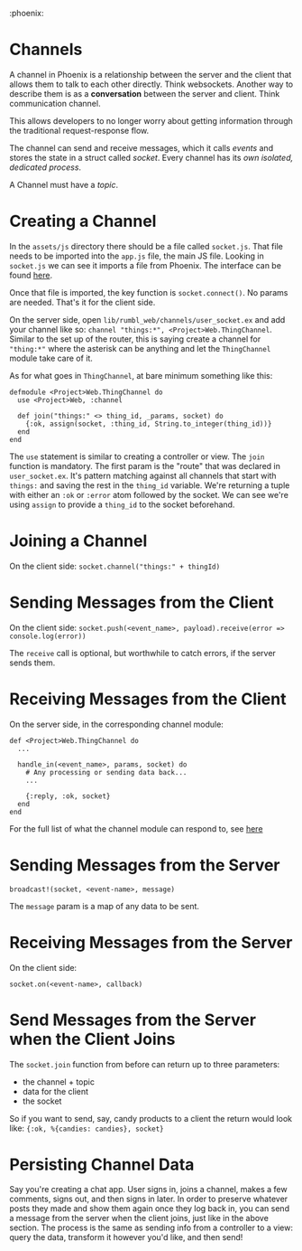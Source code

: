 :phoenix:

# Channels
A channel in Phoenix is a relationship between the server and the client that allows them to talk to each other directly. Think websockets. Another way to describe them is as a **conversation** between the server and client. Think communication channel.

This allows developers to no longer worry about getting information through the traditional request-response flow.

The channel can send and receive messages, which it calls *events* and stores the state in a struct called *socket*. Every channel has its *own isolated, dedicated process*.

A Channel must have a *topic*.


# Creating a Channel
In the `assets/js` directory there should be a file called `socket.js`. That file needs to be imported into the `app.js` file, the main JS file. Looking in `socket.js` we can see it imports a file from Phoenix. The interface can be found [here](https://hexdocs.pm/phoenix/js/#socket).

Once that file is imported, the key function is `socket.connect()`. No params are needed. That's it for the client side.

On the server side, open `lib/rumbl_web/channels/user_socket.ex` and add your channel like so: `channel "things:*", <Project>Web.ThingChannel`. Similar to the set up of the router, this is saying create a channel for `"thing:*"` where the asterisk can be anything and let the `ThingChannel` module take care of it.

As for what goes in `ThingChannel`, at bare minimum something like this:

```
defmodule <Project>Web.ThingChannel do
  use <Project>Web, :channel

  def join("things:" <> thing_id, _params, socket) do
    {:ok, assign(socket, :thing_id, String.to_integer(thing_id))}
  end
end
```

The `use` statement is similar to creating a controller or view. The `join` function is mandatory. The first param is the "route" that was declared in `user_socket.ex`. It's pattern matching against all channels that start with `things:` and saving the rest in the `thing_id` variable. We're returning a tuple with either an `:ok` or `:error` atom followed by the socket. We can see we're using `assign` to provide a `thing_id` to the socket beforehand.


# Joining a Channel
On the client side:
`socket.channel("things:" + thingId)`


# Sending Messages from the Client
On the client side:
`socket.push(<event_name>, payload).receive(error => console.log(error))`

The `receive` call is optional, but worthwhile to catch errors, if the server sends them.


# Receiving Messages from the Client
On the server side, in the corresponding channel module:

```
def <Project>Web.ThingChannel do
  ...

  handle_in(<event_name>, params, socket) do
    # Any processing or sending data back...
    ...

    {:reply, :ok, socket}
  end
end
```

For the full list of what the channel module can respond to, see [here](https://hexdocs.pm/phoenix/Phoenix.Channel.html#summary)


# Sending Messages from the Server
`broadcast!(socket, <event-name>, message)`

The `message` param is a map of any data to be sent.


# Receiving Messages from the Server
On the client side:

`socket.on(<event-name>, callback)`


# Send Messages from the Server when the Client Joins
The `socket.join` function from before can return up to three parameters:
- the channel + topic
- data for the client
- the socket

So if you want to send, say, candy products to a client the return would look like:
`{:ok, %{candies: candies}, socket}`


# Persisting Channel Data
Say you're creating a chat app. User signs in, joins a channel, makes a few comments, signs out, and then signs in later. In order to preserve whatever posts they made and show them again once they log back in, you can send a message from the server when the client joins, just like in the above section. The process is the same as sending info from a controller to a view: query the data, transform it however you'd like, and then send!
